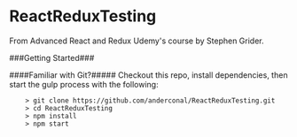 # ReactReduxTesting

From Advanced React and Redux Udemy's course by Stephen Grider.

###Getting Started###

####Familiar with Git?#####
Checkout this repo, install dependencies, then start the gulp process with the following:

```
	> git clone https://github.com/anderconal/ReactReduxTesting.git
	> cd ReactReduxTesting
	> npm install
	> npm start
```
